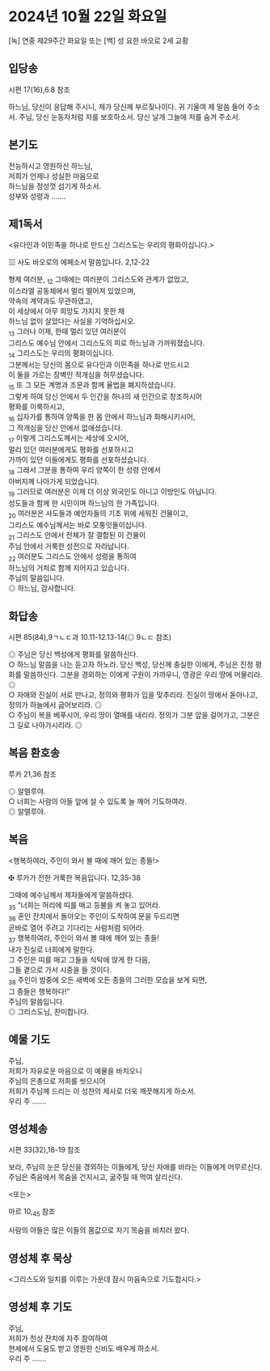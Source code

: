 # 2024년 10월 22일 화요일

[녹] 연중 제29주간 화요일 또는 [백] 성 요한 바오로 2세 교황  


## 입당송

시편 17(16),6.8 참조

하느님, 당신이 응답해 주시니, 제가 당신께 부르짖나이다. 귀 기울여 제 말씀 들어 주소서. 주님, 당신 눈동자처럼 저를 보호하소서. 당신 날개 그늘에 저를 숨겨 주소서.  
  
## 본기도

전능하시고 영원하신 하느님,  
저희가 언제나 성실한 마음으로  
하느님을 정성껏 섬기게 하소서.  
성부와 성령과 …….  
  
## 제1독서

<유다인과 이민족을 하나로 만드신 그리스도는 우리의 평화이십니다.>

▥ 사도 바오로의 에페소서 말씀입니다. 2,12-22

형제 여러분, <sub>12</sub> 그때에는 여러분이 그리스도와 관계가 없었고,  
이스라엘 공동체에서 멀리 떨어져 있었으며,  
약속의 계약과도 무관하였고,  
이 세상에서 아무 희망도 가지지 못한 채  
하느님 없이 살았다는 사실을 기억하십시오.  
<sub>13</sub> 그러나 이제, 한때 멀리 있던 여러분이  
그리스도 예수님 안에서 그리스도의 피로 하느님과 가까워졌습니다.  
<sub>14</sub> 그리스도는 우리의 평화이십니다.  
그분께서는 당신의 몸으로 유다인과 이민족을 하나로 만드시고  
이 둘을 가르는 장벽인 적개심을 허무셨습니다.  
<sub>15</sub> 또 그 모든 계명과 조문과 함께 율법을 폐지하셨습니다.  
그렇게 하여 당신 안에서 두 인간을 하나의 새 인간으로 창조하시어  
평화를 이룩하시고,  
<sub>16</sub> 십자가를 통하여 양쪽을 한 몸 안에서 하느님과 화해시키시어,  
그 적개심을 당신 안에서 없애셨습니다.  
<sub>17</sub> 이렇게 그리스도께서는 세상에 오시어,  
멀리 있던 여러분에게도 평화를 선포하시고  
가까이 있던 이들에게도 평화를 선포하셨습니다.  
<sub>18</sub> 그래서 그분을 통하여 우리 양쪽이 한 성령 안에서  
아버지께 나아가게 되었습니다.  
<sub>19</sub> 그러므로 여러분은 이제 더 이상 외국인도 아니고 이방인도 아닙니다.  
성도들과 함께 한 시민이며 하느님의 한 가족입니다.  
<sub>20</sub> 여러분은 사도들과 예언자들의 기초 위에 세워진 건물이고,  
그리스도 예수님께서는 바로 모퉁잇돌이십니다.  
<sub>21</sub> 그리스도 안에서 전체가 잘 결합된 이 건물이  
주님 안에서 거룩한 성전으로 자라납니다.  
<sub>22</sub> 여러분도 그리스도 안에서 성령을 통하여  
하느님의 거처로 함께 지어지고 있습니다.  
주님의 말씀입니다.  
◎ 하느님, 감사합니다.  
  
## 화답송

시편 85(84),9ㄱㄴㄷ과 10.11-12.13-14(◎ 9ㄴㄷ 참조)

◎ 주님은 당신 백성에게 평화를 말씀하신다.  
○ 하느님 말씀을 나는 듣고자 하노라. 당신 백성, 당신께 충실한 이에게, 주님은 진정 평화를 말씀하신다. 그분을 경외하는 이에게 구원이 가까우니, 영광은 우리 땅에 머물리라. ◎  
○ 자애와 진실이 서로 만나고, 정의와 평화가 입을 맞추리라. 진실이 땅에서 돋아나고, 정의가 하늘에서 굽어보리라. ◎  
○ 주님이 복을 베푸시어, 우리 땅이 열매를 내리라. 정의가 그분 앞을 걸어가고, 그분은 그 길로 나아가시리라. ◎  
  
## 복음 환호송

루카 21,36 참조

◎ 알렐루야.  
○ 너희는 사람의 아들 앞에 설 수 있도록 늘 깨어 기도하여라.  
◎ 알렐루야.  
  
## 복음

<행복하여라, 주인이 와서 볼 때에 깨어 있는 종들!>

✠ 루카가 전한 거룩한 복음입니다. 12,35-38

그때에 예수님께서 제자들에게 말씀하셨다.  
<sub>35</sub> “너희는 허리에 띠를 매고 등불을 켜 놓고 있어라.  
<sub>36</sub> 혼인 잔치에서 돌아오는 주인이 도착하여 문을 두드리면  
곧바로 열어 주려고 기다리는 사람처럼 되어라.  
<sub>37</sub> 행복하여라, 주인이 와서 볼 때에 깨어 있는 종들!  
내가 진실로 너희에게 말한다.  
그 주인은 띠를 매고 그들을 식탁에 앉게 한 다음,  
그들 곁으로 가서 시중을 들 것이다.  
<sub>38</sub> 주인이 밤중에 오든 새벽에 오든 종들의 그러한 모습을 보게 되면,  
그 종들은 행복하다!”  
주님의 말씀입니다.  
◎ 그리스도님, 찬미합니다.  
  
## 예물 기도

주님,  
저희가 자유로운 마음으로 이 예물을 바치오니  
주님의 은총으로 저희를 씻으시어  
저희가 주님께 드리는 이 성찬의 제사로 더욱 깨끗해지게 하소서.  
우리 주 …….  
  
## 영성체송

시편 33(32),18-19 참조

보라, 주님의 눈은 당신을 경외하는 이들에게, 당신 자애를 바라는 이들에게 머무르신다. 주님은 죽음에서 목숨을 건지시고, 굶주릴 때 먹여 살리신다.  
  
<또는>  
  
마르 10,<sub>45</sub> 참조  
  
사람의 아들은 많은 이들의 몸값으로 자기 목숨을 바치러 왔다.  
## 영성체 후 묵상

<그리스도와 일치를 이루는 가운데 잠시 마음속으로 기도합시다.>  
## 영성체 후 기도

주님,  
저희가 천상 잔치에 자주 참여하여  
현세에서 도움도 받고 영원한 신비도 배우게 하소서.  
우리 주 …….